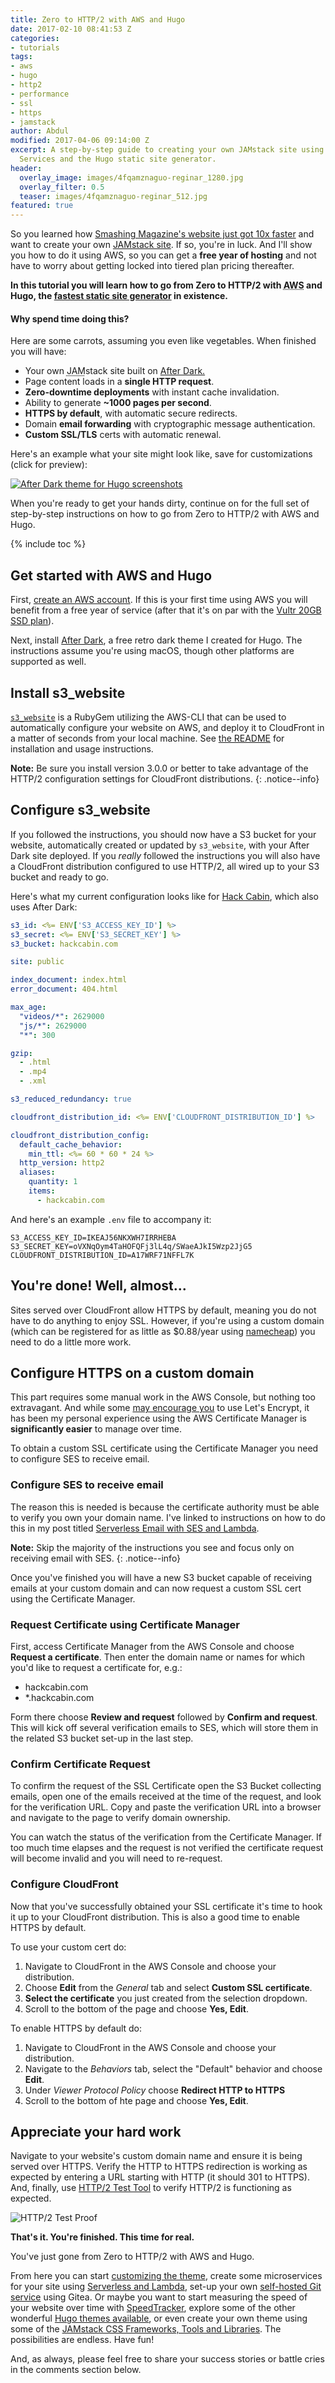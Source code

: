 ```yaml
---
title: Zero to HTTP/2 with AWS and Hugo
date: 2017-02-10 08:41:53 Z
categories:
- tutorials
tags:
- aws
- hugo
- http2
- performance
- ssl
- https
- jamstack
author: Abdul
modified: 2017-04-06 09:14:00 Z
excerpt: A step-by-step guide to creating your own JAMstack site using Amazon Web
  Services and the Hugo static site generator.
header:
  overlay_image: images/4fqamznaguo-reginar_1280.jpg
  overlay_filter: 0.5
  teaser: images/4fqamznaguo-reginar_512.jpg
featured: true
---
```


So you learned how <a target="_intro" href="https://www.netlify.com/blog/2017/03/16/smashing-magazine-just-got-10x-faster/" rel="noreferrer nofollow noopener">Smashing Magazine's website just got 10x faster</a> and want to create your own <a target="_intro" href="https://jamstack.org/" rel="noreferrer nofollow noopener">JAMstack site</a>. If so, you're in luck. And I'll show you how to do it using AWS, so you can get a **free year of hosting** and not have to worry about getting locked into tiered plan pricing thereafter.

**In this tutorial you will learn how to go from Zero to HTTP/2 with <abbr title="Amazon Web Services">AWS</abbr> and Hugo, the [fastest static site generator](/best-jamstack-site-generator/) in existence.**

<aside class="notice--success">
  <h4>Why spend time doing this?</h4>
  <p>Here are some carrots, assuming you even like vegetables. When finished you will have:</p>
  <ul>
    <li>Your own <abbr title="JavaScript, APIs and Markup">JAM</abbr>stack site built on <a href="https://go.habd.as/2n4mmjC">After Dark.</a></li>
    <li>Page content loads in a <b>single HTTP request</b>.</li>
    <li><b>Zero-downtime deployments</b> with instant cache invalidation.</li>
    <li>Ability to generate <b>~1000 pages per second</b>.</li>
    <li><b>HTTPS by default</b>, with automatic secure redirects.</li>
    <li>Domain <b>email forwarding</b> with cryptographic message authentication.</li>
    <li><b>Custom SSL/TLS</b> certs with automatic renewal.</li>
  </ul>
</aside>

Here's an example what your site might look like, save for customizations (click for preview):

[![After Dark theme for Hugo screenshots](https://raw.githubusercontent.com/comfusion/after-dark/master/images/minimal-mac.png "After Dark running on a MacBook and iPhone")](https://hackcabin.com)

When you're ready to get your hands dirty, continue on for the full set of step-by-step instructions on how to go from Zero to HTTP/2 with AWS and Hugo.

{% include toc %}

## Get started with AWS and Hugo

First, [create an AWS account](https://portal.aws.amazon.com/gp/aws/developer/registration/). If this is your first time using AWS you will benefit from a free year of service (after that it's on par with the [Vultr 20GB SSD plan](https://go.habd.as/2oiL54G)).

Next, install [After Dark](https://github.com/comfusion/after-dark), a free retro dark theme I created for Hugo. The instructions assume you're using macOS, though other platforms are supported as well.

## Install s3_website

[`s3_website`](https://github.com/laurilehmijoki/s3_website) is a RubyGem utilizing the AWS-CLI that can be used to automatically configure your website on AWS, and deploy it to CloudFront in a matter of seconds from your local machine. See [the README](https://github.com/laurilehmijoki/s3_website) for installation and usage instructions.

**Note:** Be sure you install version 3.0.0 or better to take advantage of the HTTP/2 configuration settings for CloudFront distributions.
{: .notice--info}

## Configure s3_website

If you followed the instructions, you should now have a S3 bucket for your website, automatically created or updated by `s3_website`, with your After Dark site deployed. If you _really_ followed the instructions you will also have a CloudFront distribution configured to use HTTP/2, all wired up to your S3 bucket and ready to go.

Here's what my current configuration looks like for [Hack Cabin](https://hackcabin.com), which also uses After Dark:

```yaml
s3_id: <%= ENV['S3_ACCESS_KEY_ID'] %>
s3_secret: <%= ENV['S3_SECRET_KEY'] %>
s3_bucket: hackcabin.com

site: public

index_document: index.html
error_document: 404.html

max_age:
  "videos/*": 2629000
  "js/*": 2629000
  "*": 300

gzip:
  - .html
  - .mp4
  - .xml

s3_reduced_redundancy: true

cloudfront_distribution_id: <%= ENV['CLOUDFRONT_DISTRIBUTION_ID'] %>

cloudfront_distribution_config:
  default_cache_behavior:
    min_ttl: <%= 60 * 60 * 24 %>
  http_version: http2
  aliases:
    quantity: 1
    items:
      - hackcabin.com

```

And here's an example `.env` file to accompany it:

```shell
S3_ACCESS_KEY_ID=IKEAJ56NKXWH7IRRHEBA
S3_SECRET_KEY=oVXNqOym4TaHOFQFj3lL4q/SWaeAJkI5Wzp2JjG5
CLOUDFRONT_DISTRIBUTION_ID=A17WRF71NFFL7K
```

## You're done! Well, almost...

Sites served over CloudFront allow HTTPS by default, meaning you do not have to do anything to enjoy SSL. However, if you're using a custom domain (which can be registered for as little as $0.88/year using [namecheap](http://go.habd.as/2nioaFH)) you need to do a little more work.

## Configure HTTPS on a custom domain

This part requires some manual work in the AWS Console, but nothing too extravagant. And while some [may encourage you](https://medium.com/@richardkall/setup-lets-encrypt-ssl-certificate-on-amazon-cloudfront-b217669987b2) to use Let's Encrypt, it has been my personal experience using the AWS Certificate Manager is **significantly easier** to manage over time.

To obtain a custom SSL certificate using the Certificate Manager you need to configure SES to receive email.

### Configure SES to receive email

The reason this is needed is because the certificate authority must be able to verify you own your domain name. I've linked to instructions on how to do this in my post titled [Serverless Email with SES and Lambda](https://habd.as/serverless-email-forwards-ses-lambda-crash-course/#configure-ses-to-send-and-receive-email).

**Note:** Skip the majority of the instructions you see and focus only on receiving email with SES.
{: .notice--info}

Once you've finished you will have a new S3 bucket capable of receiving emails at your custom domain and can now request a custom SSL cert using the Certificate Manager.

### Request Certificate using Certificate Manager

First, access Certificate Manager from the AWS Console and choose **Request a certificate**. Then enter the domain name or names for which you'd like to request a certificate for, e.g.:

- hackcabin.com
- \*.hackcabin.com

Form there choose **Review and request** followed by **Confirm and request**. This will kick off several verification emails to SES, which will store them in the related S3 bucket set-up in the last step.

### Confirm Certificate Request

To confirm the request of the SSL Certificate open the S3 Bucket collecting emails, open one of the emails received at the time of the request, and look for the verification URL. Copy and paste the verification URL into a browser and navigate to the page to verify domain ownership.

You can watch the status of the verification from the Certificate Manager. If too much time elapses and the request is not verified the certificate request will become invalid and you will need to re-request.

### Configure CloudFront

Now that you've successfully obtained your SSL certificate it's time to hook it up to your CloudFront distribution. This is also a good time to enable HTTPS by default.

To use your custom cert do:

1. Navigate to CloudFront in the AWS Console and choose your distribution.
1. Choose **Edit** from the _General_ tab and select **Custom SSL certificate**.
1. **Select the certificate** you just created from the selection dropdown.
1. Scroll to the bottom of the page and choose **Yes, Edit**.

To enable HTTPS by default do:

1. Navigate to CloudFront in the AWS Console and choose your distribution.
1. Navigate to the _Behaviors_ tab, select the "Default" behavior and choose **Edit**.
1. Under _Viewer Protocol Policy_ choose **Redirect HTTP to HTTPS**
1. Scroll to the bottom of hte page and choose **Yes, Edit**.

## Appreciate your hard work

Navigate to your website's custom domain name and ensure it is being served over HTTPS. Verify the HTTP to HTTPS redirection is working as expected by entering a URL starting with HTTP (it should 301 to HTTPS). And, finally, use [HTTP/2 Test Tool](https://tools.keycdn.com/http2-test) to verify HTTP/2 is functioning as expected.

![HTTP/2 Test Proof](/images/hackcabin-http2-test.png)

**That's it. You're finished. This time for real.**

You've just gone from Zero to HTTP/2 with AWS and Hugo.

From here you can start [customizing the theme](https://comfusion.github.io/after-dark/#customizing), create some microservices for your site using [Serverless and Lambda](/serverless-email-forwards-ses-lambda-crash-course/), set-up your own [self-hosted Git service](https://gitea.io/) using Gitea. Or maybe you want to start measuring the speed of your website over time with [SpeedTracker](https://speedtracker.org), explore some of the other wonderful [Hugo themes available](http://themes.gohugo.io/), or even create your own theme using some of the [JAMstack CSS Frameworks, Tools and Libraries](/jamstack-css-framework-tool-library/). The possibilities are endless. Have fun!

And, as always, please feel free to share your success stories or battle cries in the comments section below.
